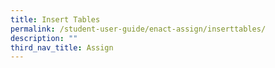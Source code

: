```yaml
---
title: Insert Tables
permalink: /student-user-guide/enact-assign/inserttables/
description: ""
third_nav_title: Assign
---
```

